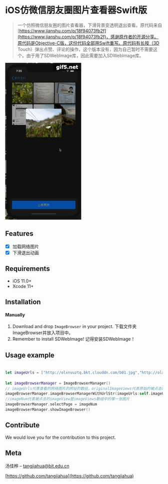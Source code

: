 # iOS仿微信朋友圈图片查看器Swift版
> 一个仿照微信朋友圈的图片查看器，下滑背景变透明退出查看。原代码来自[https://www.jianshu.com/p/18f94073fb2f](https://www.jianshu.com/p/18f94073fb2f)，感谢原作者的开源分享。原代码是Objective-C版，这份代码全部用Swift重写。原代码有长按（3D Touch）弹出点赞、评论的操作，这个版本没有，因为自己暂时不需要这个。由于用了SDWebImage库，因此需要加入SDWebImage库。




![](hello.gif)

## Features

- [x] 加载网络图片
- [x] 下滑退出动画

## Requirements

- iOS 11.0+
- Xcode 11+

## Installation


#### Manually
1. Download and drop ```ImageBrowser``` in your project.  下载文件夹ImageBrowser并放入项目中。
2. Remember to install SDWebImage!  记得安装SDWebImage！

## Usage example

```swift

let imageUrls = ["http://olxnvuztq.bkt.clouddn.com/b01.jpg","http://olxnvuztq.bkt.clouddn.com/b02.jpg","http://olxnvuztq.bkt.clouddn.com/b03.jpg","http://olxnvuztq.bkt.clouddn.com/b04.jpg","http://olxnvuztq.bkt.clouddn.com/b05.jpg","http://olxnvuztq.bkt.clouddn.com/b06.jpg"]

let imageBrowserManager = ImageBrowserManager()
// imageUrls代表查看的网络图片的网址的数组，originalImageViews代表原始的被点击的imageViews，controller一般是self
imageBrowserManager.imageBrowserManagerWithUrlStr(imageUrls:self.imageUrls, originalImageViews: self.originImageViews, controller: self, titles: [])
//imageNum代表被点击的imageView是imageViews数组中的哪一张图片
imageBrowserManager.selectPage = imageNum
imageBrowserManager.showImageBrowser()


```

## Contribute

We would love you for the contribution to this project.

## Meta

汤佳桦  – tangjiahua@bit.edu.cn


[https://github.com/tangjiahua](https://github.com/tangjiahua)

